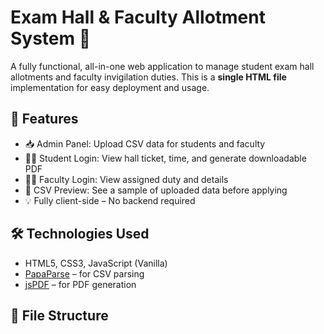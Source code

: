 # Exam Hall & Faculty Allotment System 🏫

A fully functional, all-in-one web application to manage student exam hall allotments and faculty invigilation duties. This is a **single HTML file** implementation for easy deployment and usage.

## 🚀 Features

- 📥 Admin Panel: Upload CSV data for students and faculty
- 🧑‍🎓 Student Login: View hall ticket, time, and generate downloadable PDF
- 🧑‍🏫 Faculty Login: View assigned duty and details
- 📄 CSV Preview: See a sample of uploaded data before applying
- 💡 Fully client-side – No backend required

## 🛠️ Technologies Used

- HTML5, CSS3, JavaScript (Vanilla)
- [PapaParse](https://www.papaparse.com/) – for CSV parsing
- [jsPDF](https://github.com/parallax/jsPDF) – for PDF generation

## 📂 File Structure



